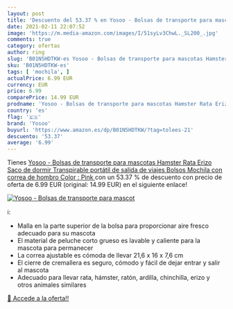 ```yaml
---
layout: post
title: 'Descuento del 53.37 % en Yosoo - Bolsas de transporte para mascot'
date: 2021-02-11 22:07:52
image: 'https://m.media-amazon.com/images/I/51syLv3ChwL._SL200_.jpg'
comments: true
category: ofertas
author: ring
slug: 'B01N5HDTKW-es Yosoo - Bolsas de transporte para mascotas Hamster Rata...'
sku: 'B01N5HDTKW-es'
tags: [ 'mochila', ]
actualPrice: 6.99 EUR
currency: EUR
price: 6.99
comparePrice: 14.99 EUR
prodname: 'Yosoo - Bolsas de transporte para mascotas Hamster Rata Erizo Saco de dormir Transpirable portátil de salida de viajes Bolsos Mochila con correa de hombro   Color : Pink  '
country: 'es'
flag: '🇪🇸'
brand: 'Yosoo'
buyurl: 'https://www.amazon.es/dp/B01N5HDTKW/?tag=tolees-21'
descuento: '53.37'
average: '6.99'
---
```


Tienes [Yosoo - Bolsas de transporte para mascotas Hamster Rata Erizo Saco de dormir Transpirable portátil de salida de viajes Bolsos Mochila con correa de hombro   Color : Pink  ](https://www.amazon.es/dp/B01N5HDTKW/?tag=tolees-21) con un 53.37 % de descuento con precio de oferta de 6.99 EUR (original: 14.99 EUR) en el siguiente enlace!

[![Yosoo - Bolsas de transporte para mascot](https://m.media-amazon.com/images/I/51syLv3ChwL._SL200_.jpg)](https://www.amazon.es/dp/B01N5HDTKW/?tag=tolees-21)

ℹ️:

- Malla en la parte superior de la bolsa para proporcionar aire fresco adecuado para su mascota
- El material de peluche corto grueso es lavable y caliente para la mascota para permanecer
- La correa ajustable es cómoda de llevar 21,6 x 16 x 7,6 cm
- El cierre de cremallera es seguro, cómodo y fácil de dejar entrar y salir al mascota
- Adecuado para llevar rata, hámster, ratón, ardilla, chinchilla, erizo y otros animales similares

[🛒 Accede a la oferta!!](https://www.amazon.es/dp/B01N5HDTKW/?tag=tolees-21)
